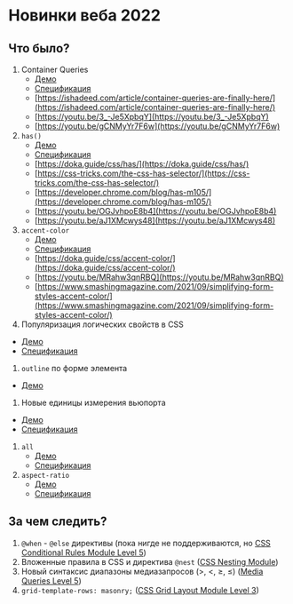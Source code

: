 # Новинки веба 2022

## Что было?

1. Container Queries
   - [Демо](./container-queries/)
   - [Спецификация](https://www.w3.org/TR/css-contain-3/)
   - [https://ishadeed.com/article/container-queries-are-finally-here/](https://ishadeed.com/article/container-queries-are-finally-here/)
   - [https://youtu.be/3_-Je5XpbqY](https://youtu.be/3_-Je5XpbqY)
   - [https://youtu.be/gCNMyYr7F6w](https://youtu.be/gCNMyYr7F6w)
1. `has()`
   - [Демо](./has/)
   - [Спецификация](https://www.w3.org/TR/selectors-4/)
   - [https://doka.guide/css/has/](https://doka.guide/css/has/)
   - [https://css-tricks.com/the-css-has-selector/](https://css-tricks.com/the-css-has-selector/)
   - [https://developer.chrome.com/blog/has-m105/](https://developer.chrome.com/blog/has-m105/)
   - [https://youtu.be/OGJvhpoE8b4](https://youtu.be/OGJvhpoE8b4)
   - [https://youtu.be/aJ1XMcwys48](https://youtu.be/aJ1XMcwys48)
1. `accent-color`
   - [Демо](https://accent-color.glitch.me)
   - [Спецификация](https://www.w3.org/TR/css-ui-4/)
   - [https://doka.guide/css/accent-color/](https://doka.guide/css/accent-color/)
   - [https://youtu.be/MRahw3qnRBQ](https://youtu.be/MRahw3qnRBQ)
   - [https://www.smashingmagazine.com/2021/09/simplifying-form-styles-accent-color/](https://www.smashingmagazine.com/2021/09/simplifying-form-styles-accent-color/)
1. Популяризация логических свойств в CSS
  - [Демо]()
  - [Спецификация](https://drafts.csswg.org/css-logical/)
1. `outline` по форме элемента
  - [Демо]()
1. Новые единицы измерения вьюпорта
  - [Демо]()
  - [Спецификация](https://drafts.csswg.org/css-values-4/#viewport-relative-lengths)
1. `all`
   - [Демо]()
   - [Спецификация](https://w3c.github.io/csswg-drafts/css-cascade/#all-shorthand)
1. `aspect-ratio`
   - [Демо]()  
   - [Спецификация](https://w3c.github.io/csswg-drafts/css-sizing-4/#aspect-ratio)

## За чем следить?

1. `@when` - `@else` директивы (пока нигде не поддерживаются, но [CSS Conditional Rules Module Level 5](https://www.w3.org/TR/css-conditional-5))
1. Вложенные правила в CSS и директива `@nest` ([CSS Nesting Module](https://www.w3.org/TR/css-nesting-1/))
1. Новый синтаксис диапазоны медиазапросов (>, <, ≥, ≤) ([Media Queries Level 5](https://www.w3.org/TR/mediaqueries-5/#mq-range-context))
1. `grid-template-rows: masonry;` ([CSS Grid Layout Module Level 3](https://drafts.csswg.org/css-grid-3/#masonry-layout-algorithm))